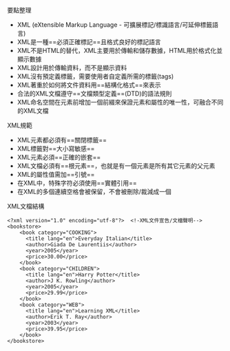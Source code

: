 要點整理
- XML (eXtensible Markup Language - 可擴展標記/標識語言/可延伸標籤語言)
- XML是一種==必須正確標記==且格式良好的標記語言
- XML不是HTML的替代，XML主要用於傳輸和儲存數據，HTML用於格式化並顯示數據
- XML設計用於傳輸資料，而不是顯示資料
- XML沒有預定義標籤，需要使用者自定義所需的標籤(tags)
- XML著重於如何將文件資料用==結構化格式==來表示
- 合法的XML文檔遵守==文檔類型定義==(DTD)的語法規則
- XML命名空間在元素前增加一個前綴來保證元素和屬性的唯一性，可融合不同的XML文檔

XML規範
- XML元素都必須有==關閉標籤==
- XML標籤對==大小寫敏感==
- XML元素必須==正確的嵌套==
- XML文檔必須有==根元素==，也就是有一個元素是所有其它元素的父元素
- XML的屬性值需加==引號==
- 在XML中，特殊字符必須使用==實體引用==
- 在XML的多個連續空格會被保留，不會被刪除/裁減成一個

XML文檔結構
```
<?xml version="1.0" encoding="utf-8"?>	<!-XML文件宣告/文檔聲明-->
<bookstore>
	<book category="COOKING">
	  <title lang="en">Everyday Italian</title> 
	  <author>Giada De Laurentiis</author> 
	  <year>2005</year> 
	  <price>30.00</price> 
	</book>
	<book category="CHILDREN">
	  <title lang="en">Harry Potter</title> 
	  <author>J K. Rowling</author> 
	  <year>2005</year> 
	  <price>29.99</price> 
	</book>
	<book category="WEB">
	  <title lang="en">Learning XML</title> 
	  <author>Erik T. Ray</author> 
	  <year>2003</year> 
	  <price>39.95</price> 
	</book>
</bookstore>
```